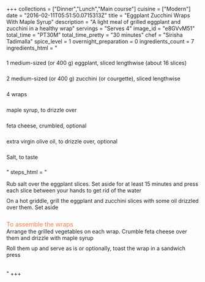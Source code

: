 +++
collections = ["Dinner","Lunch","Main course"]
cuisine = ["Modern"]
date = "2016-02-11T05:51:50.0715313Z"
title = "Eggplant Zucchini Wraps With Maple Syrup"
description = "A light meal of grilled eggplant and zucchini in a healthy wrap"
servings = "Serves 4"
image_id = "e8GVvM51"
total_time = "PT30M"
total_time_pretty = "30 minutes"
chef = "Sirisha Tadimalla"
spice_level = 1
overnight_preparation = 0
ingredients_count = 7
ingredients_html = "<ul style='padding-left: 0; list-style: none;'><li itemprop='recipeIngredient' style='margin: 8px 0px;padding: 8px 0px;'>1 medium-sized (or 400 g) eggplant, sliced lengthwise (about 16 slices)</li><li itemprop='recipeIngredient' style='margin: 8px 0px;padding: 8px 0px;'>2 medium-sized (or 400 g) zucchini (or courgette), sliced lengthwise</li><li itemprop='recipeIngredient' style='margin: 8px 0px;padding: 8px 0px;'>4 wraps</li><li itemprop='recipeIngredient' style='margin: 8px 0px;padding: 8px 0px;'>maple syrup, to drizzle over</li><li itemprop='recipeIngredient' style='margin: 8px 0px;padding: 8px 0px;'>feta cheese, crumbled, optional</li><li itemprop='recipeIngredient' style='margin: 8px 0px;padding: 8px 0px;'>extra virgin olive oil, to drizzle over, optional</li><li itemprop='recipeIngredient' style='margin: 8px 0px;padding: 8px 0px;'>Salt, to taste</li></ul>"
steps_html = "<ol style='list-style: none inside; padding-left: 0px;'><li style='padding-bottom: 10px;'><i class='step-track-icon fa fa-square-o'></i><span class='step-text' itemprop='recipeInstructions'>Rub salt over the eggplant slices. Set aside for at least 15 minutes and press each slice between your hands to get rid of the water</span></li><li style='padding-bottom: 10px;'><i class='step-track-icon fa fa-square-o'></i><span class='step-text' itemprop='recipeInstructions'>On a hot griddle, grill the eggplant and zucchini slices with some oil drizzled over them. Set aside</span></li><li style='list-style: none; margin: 8px 0px;padding: 8px 0px;'><span style='font-size: medium; color: #f78153;'>To assemble the wraps</span><ol style='list-style: none inside; padding-left: 0px;'><li style='padding-bottom: 10px;'><i class='step-track-icon fa fa-square-o'></i><span class='step-text' itemprop='recipeInstructions'>Arrange the grilled vegetables on each wrap. Crumble feta cheese over them and drizzle with maple syrup</span></li><li style='padding-bottom: 10px;'><i class='step-track-icon fa fa-square-o'></i><span class='step-text' itemprop='recipeInstructions'>Roll them up and serve as is or optionally, toast the wrap in a sandwich press</span></li></ol></li></ol>"
+++
